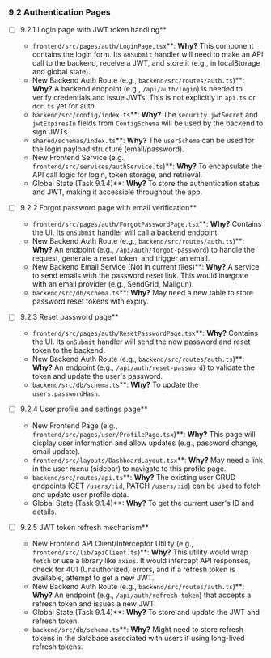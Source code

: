 ### 9.2 Authentication Pages

- [ ] 9.2.1 Login page with JWT token handling**
    - `frontend/src/pages/auth/LoginPage.tsx`**: **Why?** This component contains the login form. Its `onSubmit` handler will need to make an API call to the backend, receive a JWT, and store it (e.g., in localStorage and global state).
    - New Backend Auth Route (e.g., `backend/src/routes/auth.ts`)**: **Why?** A backend endpoint (e.g., `/api/auth/login`) is needed to verify credentials and issue JWTs. This is not explicitly in `api.ts` or `dcr.ts` yet for auth.
    - `backend/src/config/index.ts`**: **Why?** The `security.jwtSecret` and `jwtExpiresIn` fields from `ConfigSchema` will be used by the backend to sign JWTs.
    - `shared/schemas/index.ts`**: **Why?** The `userSchema` can be used for the login payload structure (email/password).
    - New Frontend Service (e.g., `frontend/src/services/authService.ts`)**: **Why?** To encapsulate the API call logic for login, token storage, and retrieval.
    - Global State (Task 9.1.4)**: **Why?** To store the authentication status and JWT, making it accessible throughout the app.

- [ ] 9.2.2 Forgot password page with email verification**
    - `frontend/src/pages/auth/ForgotPasswordPage.tsx`**: **Why?** Contains the UI. Its `onSubmit` handler will call a backend endpoint.
    - New Backend Auth Route (e.g., `backend/src/routes/auth.ts`)**: **Why?** An endpoint (e.g., `/api/auth/forgot-password`) to handle the request, generate a reset token, and trigger an email.
    - New Backend Email Service (Not in current files)**: **Why?** A service to send emails with the password reset link. This would integrate with an email provider (e.g., SendGrid, Mailgun).
    - `backend/src/db/schema.ts`**: **Why?** May need a new table to store password reset tokens with expiry.

- [ ] 9.2.3 Reset password page**
    - `frontend/src/pages/auth/ResetPasswordPage.tsx`**: **Why?** Contains the UI. Its `onSubmit` handler will send the new password and reset token to the backend.
    - New Backend Auth Route (e.g., `backend/src/routes/auth.ts`)**: **Why?** An endpoint (e.g., `/api/auth/reset-password`) to validate the token and update the user's password.
    - `backend/src/db/schema.ts`**: **Why?** To update the `users.passwordHash`.

- [ ] 9.2.4 User profile and settings page**
    - New Frontend Page (e.g., `frontend/src/pages/user/ProfilePage.tsx`)**: **Why?** This page will display user information and allow updates (e.g., password change, email update).
    - `frontend/src/layouts/DashboardLayout.tsx`**: **Why?** May need a link in the user menu (sidebar) to navigate to this profile page.
    - `backend/src/routes/api.ts`**: **Why?** The existing user CRUD endpoints (GET `/users/:id`, PATCH `/users/:id`) can be used to fetch and update user profile data.
    - Global State (Task 9.1.4)**: **Why?** To get the current user's ID and details.

- [ ] 9.2.5 JWT token refresh mechanism**
    - New Frontend API Client/Interceptor Utility (e.g., `frontend/src/lib/apiClient.ts`)**: **Why?** This utility would wrap `fetch` or use a library like `axios`. It would intercept API responses, check for 401 (Unauthorized) errors, and if a refresh token is available, attempt to get a new JWT.
    - New Backend Auth Route (e.g., `backend/src/routes/auth.ts`)**: **Why?** An endpoint (e.g., `/api/auth/refresh-token`) that accepts a refresh token and issues a new JWT.
    - Global State (Task 9.1.4)**: **Why?** To store and update the JWT and refresh token.
    - `backend/src/db/schema.ts`**: **Why?** Might need to store refresh tokens in the database associated with users if using long-lived refresh tokens.

